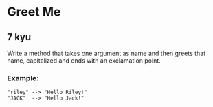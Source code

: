 # Greet Me
## 7 kyu

Write a method that takes one argument as name and then greets that name, capitalized and ends with an exclamation point.

### Example:
```
"riley" --> "Hello Riley!"
"JACK"  --> "Hello Jack!"
```
